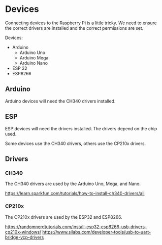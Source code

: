 # Devices

Connecting devices to the Raspberry Pi is a little tricky. We need to ensure the correct drivers are installed and the correct permissions are set.

Devices:
- Arduino
    - Arduino Uno
    - Arduino Mega
    - Arduino Nano
- ESP 32
- ESP8266

## Arduino

Arduino devices will need the CH340 drivers installed.


## ESP

ESP devices will need the drivers installed. The drivers depend on the chip used.

Some devices use the CH340 drivers, others use the CP210x drivers.



## Drivers

### CH340

The CH340 drivers are used by the Arduino Uno, Mega, and Nano.

https://learn.sparkfun.com/tutorials/how-to-install-ch340-drivers/all

### CP210x

The CP210x drivers are used by the ESP32 and ESP8266.

https://randomnerdtutorials.com/install-esp32-esp8266-usb-drivers-cp210x-windows/
https://www.silabs.com/developer-tools/usb-to-uart-bridge-vcp-drivers
